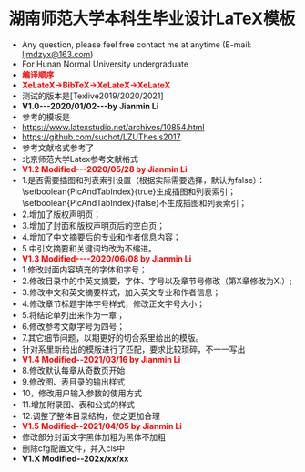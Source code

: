 ﻿# 湖南师范大学本科生毕业设计LaTeX模板
* Any question, please feel free contact me at anytime (E-mail: ljmdzyx@163.com)
* For Hunan Normal University undergraduate
*  <font color=red>**编译顺序**
* **XeLateX->BibTeX->XeLateX->XeLateX**</font>
* 测试的版本是[Texlive2019/2020/2021]
* **V1.0---2020/01/02---by Jianmin Li**
* 参考的模板是
* https://www.latexstudio.net/archives/10854.html
* https://github.com/suchot/LZUThesis2017
* 参考文献格式参考了
* 北京师范大学Latex参考文献格式
* <font color=red>**V1.2 Modified---2020/05/28 by Jianmin Li**</font>
* 1.是否需要插图和列表索引设置（根据实际需要选择，默认为false）：
  \setboolean{PicAndTabIndex}{true}生成插图和列表索引；\setboolean{PicAndTabIndex}{false}不生成插图和列表索引；
* 2.增加了版权声明页；
* 3.增加了封面和版权声明页后的空白页；
* 4.增加了中文摘要后的专业和作者信息内容；
* 5.中引文摘要和关键词均改为不缩进。
* <font color=red>**V1.3 Modified----2020/06/08 by Jianmin Li**</font>
* 1.修改封面内容填充的字体和字号；
* 2.修改目录中的中英文摘要，字体、字号以及章节号修改（第X章修改为X.）;
* 3.修改中文和英文摘要样式，加入英文专业和作者信息；
* 4.修改章节标题字体字号样式，修改正文字号大小；
* 5.将结论单列出来作为一章；
* 6.修改参考文献字号为四号；
* 7.其它细节问题，以期更好的切合系里给出的模版。
* 针对系里新给出的模版进行了匹配，要求比较琐碎，不一一写出
* <font color=red>**V1.4 Modified--2021/03/16 by Jianmin Li**</font>
* 8.修改默认每章从奇数页开始
* 9.修改图、表目录的输出样式
* 10，修改用户输入参数的使用方式
* 11.增加附录图、表和公式的样式
* 12.调整了整体目录结构，使之更加合理
* <font color=red>**V1.5 Modified--2021/04/05 by Jianmin Li**</font>
* 修改部分封面文字黑体加粗为黑体不加粗
* 删除cfg配置文件，并入cls中
* **V1.X Modified--202x/xx/xx**